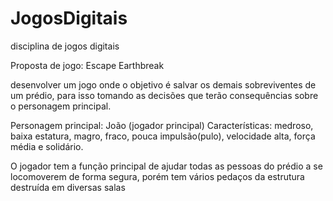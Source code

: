 # JogosDigitais
disciplina de jogos digitais

Proposta de jogo:
Escape Earthbreak

desenvolver um jogo onde o objetivo é salvar os demais sobreviventes de um prédio, para isso tomando as decisões que terão consequências sobre o personagem principal.

Personagem principal:
João (jogador principal)
Características: medroso, baixa estatura, magro, fraco, pouca impulsão(pulo), velocidade alta, força média e solidário.

O jogador tem a função principal de ajudar todas as pessoas do prédio a se locomoverem de forma segura, porém tem vários pedaços da estrutura destruída em diversas salas
